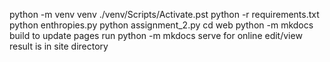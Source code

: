 python -m venv venv
./venv/Scripts/Activate.pst
python -r requirements.txt
python enthropies.py
python assignment_2.py
cd web
python -m mkdocs build
to update pages run  python -m mkdocs serve for online edit/view 
result is in site directory